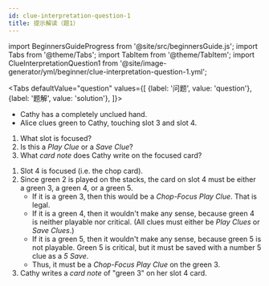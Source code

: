 ```yaml
---
id: clue-interpretation-question-1
title: 提示解读（题1）
---
```


import BeginnersGuideProgress from '@site/src/beginnersGuide.js';
import Tabs from '@theme/Tabs';
import TabItem from '@theme/TabItem';
import ClueInterpretationQuestion1 from '@site/image-generator/yml/beginner/clue-interpretation-question-1.yml';

<BeginnersGuideProgress id="clue-interpretation-question-1" />

<!-- lint disable no-undefined-references -->

<Tabs
  defaultValue="question"
  values={[
    {label: '问题', value: 'question'},
    {label: '题解', value: 'solution'},
  ]}>
<TabItem value="question">

- Cathy has a completely unclued hand.
- Alice clues green to Cathy, touching slot 3 and slot 4.

1. What slot is focused?
1. Is this a *Play Clue* or a *Save Clue*?
1. What *card note* does Cathy write on the focused card?

</TabItem>
<TabItem value="solution">

1. Slot 4 is focused (i.e. the chop card).
1. Since green 2 is played on the stacks, the card on slot 4 must be either a green 3, a green 4, or a green 5.
    - If it is a green 3, then this would be a *Chop-Focus Play Clue*. That is legal.
    - If it is a green 4, then it wouldn't make any sense, because green 4 is neither playable nor critical. (All clues must either be *Play Clues* or *Save Clues*.)
    - If it is a green 5, then it wouldn't make any sense, because green 5 is not playable. Green 5 is critical, but it must be saved with a number 5 clue as a *5 Save*.
    - Thus, it must be a *Chop-Focus Play Clue* on the green 3.
1. Cathy writes a *card note* of "green 3" on her slot 4 card.

</TabItem>
</Tabs>

<ClueInterpretationQuestion1 />
